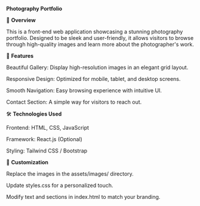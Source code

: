 **Photography Portfolio**

📸 **Overview**

This is a front-end web application showcasing a stunning photography portfolio. Designed to be sleek and user-friendly, it allows visitors to browse through high-quality images and learn more about the photographer's work.

🌟 **Features**

Beautiful Gallery: Display high-resolution images in an elegant grid layout.

Responsive Design: Optimized for mobile, tablet, and desktop screens.

Smooth Navigation: Easy browsing experience with intuitive UI.

Contact Section: A simple way for visitors to reach out.

🛠 **Technologies Used**

Frontend: HTML, CSS, JavaScript

Framework: React.js (Optional)

Styling: Tailwind CSS / Bootstrap

🎨 **Customization**

Replace the images in the assets/images/ directory.

Update styles.css for a personalized touch.

Modify text and sections in index.html to match your branding.
